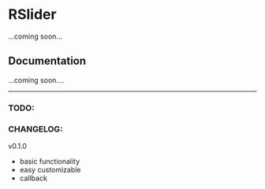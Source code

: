 # RSlider 
...coming soon...

## Documentation
...coming soon....

****
### TODO:

### CHANGELOG:

v0.1.0

* basic functionality
* easy customizable
* callback
